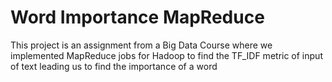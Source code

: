 # Word Importance MapReduce
This project is an assignment from a Big Data Course where we implemented MapReduce jobs for Hadoop to find the TF_IDF metric of input of text leading us to find the importance of a word
